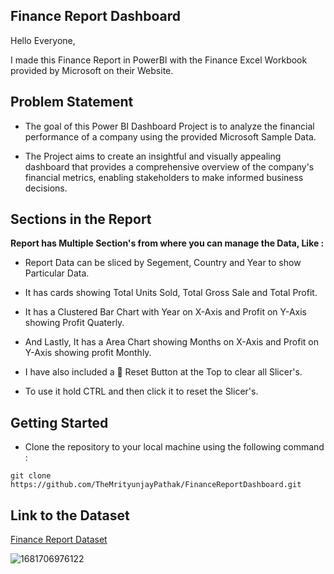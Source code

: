 ## Finance Report Dashboard

Hello Everyone,

I made this Finance Report in PowerBI with the Finance Excel Workbook provided by Microsoft on their Website.

## Problem Statement

- The goal of this Power BI Dashboard Project is to analyze the financial performance of a company using the provided Microsoft Sample Data.

- The Project aims to create an insightful and visually appealing dashboard that provides a comprehensive overview of the company's financial metrics, enabling stakeholders to make informed business decisions.

## Sections in the Report

**Report has Multiple Section's from where you can manage the Data, Like :**

- Report Data can be sliced by Segement, Country and Year to show Particular Data.

- It has cards showing Total Units Sold, Total Gross Sale and Total Profit.

- It has a Clustered Bar Chart with Year on X-Axis and Profit on Y-Axis showing Profit Quaterly.

- And Lastly, It has a Area Chart showing Months on X-Axis and Profit on Y-Axis showing profit Monthly.

- I have also included a 🔄 Reset Button at the Top to clear all Slicer's.

- To use it hold CTRL and then click it to reset the Slicer's.

## Getting Started

- Clone the repository to your local machine using the following command :
```
git clone https://github.com/TheMrityunjayPathak/FinanceReportDashboard.git
```

## Link to the Dataset
[Finance Report Dataset](https://github.com/TheMrityunjayPathak/FinanceReportDashboard/blob/main/financial_data.csv)

![1681706976122](https://github.com/TheMrityunjayPathak/FinanceReportDashboard/assets/123563634/3bf0ea5e-1d2f-4062-9c21-d11682c66eb3)
